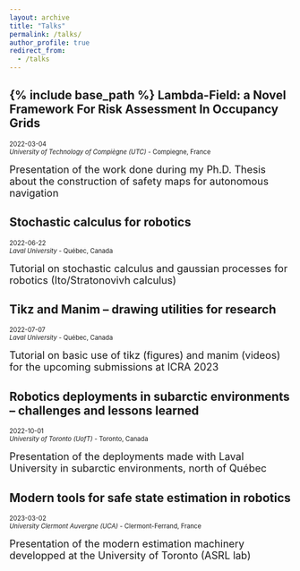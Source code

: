 ```yaml
---
layout: archive
title: "Talks"
permalink: /talks/
author_profile: true
redirect_from:
  - /talks
---
```


{% include base_path %}
Lambda-Field: a Novel Framework For Risk Assessment In Occupancy Grids
------
<span style="font-size:.8em;">2022-03-04</span>  
<span style="font-size:.8em;">*University of Technology of Compiègne (UTC)*</span><span style="font-size:.8em;"> - Compiegne, France</span>  


<font size="4">Presentation of the work done during my Ph.D. Thesis about the construction of safety maps for autonomous navigation </font>

Stochastic calculus for robotics
------
<span style="font-size:.8em;">2022-06-22</span>  
<span style="font-size:.8em;">*Laval University*</span><span style="font-size:.8em;"> - Québec, Canada</span>  


<font size="4">Tutorial on stochastic calculus and gaussian processes for robotics (Ito/Stratonovivh calculus) </font>

Tikz and Manim – drawing utilities for research 
------
<span style="font-size:.8em;">2022-07-07</span>  
<span style="font-size:.8em;">*Laval University*</span><span style="font-size:.8em;"> - Québec, Canada</span>  


<font size="4">Tutorial on basic use of tikz (figures) and manim (videos) for the upcoming submissions at ICRA 2023 </font>

Robotics deployments in subarctic environments – challenges and lessons learned
------
<span style="font-size:.8em;">2022-10-01</span>  
<span style="font-size:.8em;">*University of Toronto (UofT)*</span><span style="font-size:.8em;"> - Toronto, Canada</span>  


<font size="4">Presentation of the deployments made with Laval University in subarctic environments, north of Québec </font>

Modern tools for safe state estimation in robotics
------
<span style="font-size:.8em;">2023-03-02</span>  
<span style="font-size:.8em;">*University Clermont Auvergne (UCA)*</span><span style="font-size:.8em;"> - Clermont-Ferrand, France</span>  


<font size="4">Presentation of the modern estimation machinery developped at the University of Toronto (ASRL lab) </font>
